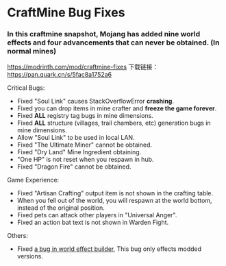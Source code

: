 # CraftMine Bug Fixes

### In this craftmine snapshot, Mojang has added nine world effects and four advancements that can never be obtained. (In normal mines)

https://modrinth.com/mod/craftmine-fixes
下载链接：https://pan.quark.cn/s/5fac8a1752a6

Critical Bugs:

- Fixed "Soul Link" causes StackOverflowError **crashing**.
- Fixed you can drop items in mine crafter and **freeze the game forever**.
- Fixed **ALL** registry tag bugs in mine dimensions.
- Fixed **ALL** structure (villages, trail chambers, etc) generation bugs in mine dimensions.
- Allow "Soul Link" to be used in local LAN.
- Fixed "The Ultimate Miner" cannot be obtained.
- Fixed "Dry Land" Mine Ingredient obtaining.
- "One HP" is not reset when you respawn in hub.
- Fixed "Dragon Fire" cannot be obtained.

Game Experience:

- Fixed "Artisan Crafting" output item is not shown in the crafting table.
- When you fell out of the world, you will respawn at the world bottom, instead of the original position.
- Fixed pets can attack other players in "Universal Anger".
- Fixed an action bat text is not shown in Warden Fight.

Others:

- Fixed [a bug in world effect builder](https://github.com/zly2006/25w14craftmine-Bug-Fixes/issues/4), This bug only effects modded versions.

